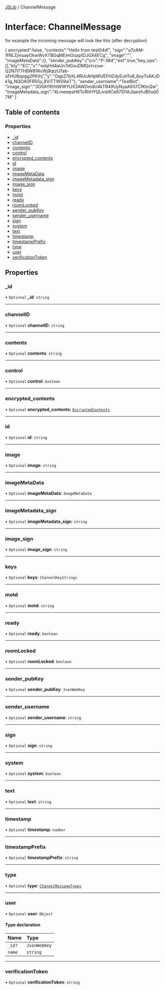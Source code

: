 [JSLib](../README.md) / ChannelMessage

# Interface: ChannelMessage

for example the incoming message will look like this (after decryption)

{ encrypted":false,
"contents":"Hello from test04d!",
"sign":"u7zAM-1fNLZjmuayOkwWvXTBGqMEimOuzp1DJGX4ECg",
"image":"",
"imageMetaData":{},
"sender_pubKey":{"crv":"P-384","ext":true,"key_ops":[],"kty":"EC","x":"edqHd4aUn7dGsuDMQxtvzuw-Q2N7l77HBW81KvWj9qtzU7ab-sFHUBqogg2PKihj","y":"Oqp27bXL4RUcAHpWUEFHZdyEuhTo8_8oyTsAKJDk1g_NQOA0FR5Sy_8ViTTWS9wT"},
"sender_username":"TestBot",
"image_sign":"3O0AYKthtWWYUX3AWDmdU4kTR49UyNyaA937CfKtcQw",
"imageMetadata_sign":"4LmewpsH6TcRhHYQLivd4Ce87SI1AJIaezhJB5sdD7M"
}

## Table of contents

### Properties

- [\_id](ChannelMessage.md#_id)
- [channelID](ChannelMessage.md#channelid)
- [contents](ChannelMessage.md#contents)
- [control](ChannelMessage.md#control)
- [encrypted\_contents](ChannelMessage.md#encrypted_contents)
- [id](ChannelMessage.md#id)
- [image](ChannelMessage.md#image)
- [imageMetaData](ChannelMessage.md#imagemetadata)
- [imageMetadata\_sign](ChannelMessage.md#imagemetadata_sign)
- [image\_sign](ChannelMessage.md#image_sign)
- [keys](ChannelMessage.md#keys)
- [motd](ChannelMessage.md#motd)
- [ready](ChannelMessage.md#ready)
- [roomLocked](ChannelMessage.md#roomlocked)
- [sender\_pubKey](ChannelMessage.md#sender_pubkey)
- [sender\_username](ChannelMessage.md#sender_username)
- [sign](ChannelMessage.md#sign)
- [system](ChannelMessage.md#system)
- [text](ChannelMessage.md#text)
- [timestamp](ChannelMessage.md#timestamp)
- [timestampPrefix](ChannelMessage.md#timestampprefix)
- [type](ChannelMessage.md#type)
- [user](ChannelMessage.md#user)
- [verificationToken](ChannelMessage.md#verificationtoken)

## Properties

### \_id

• `Optional` **\_id**: `string`

___

### channelID

• `Optional` **channelID**: `string`

___

### contents

• `Optional` **contents**: `string`

___

### control

• `Optional` **control**: `boolean`

___

### encrypted\_contents

• `Optional` **encrypted\_contents**: [`EncryptedContents`](EncryptedContents.md)

___

### id

• `Optional` **id**: `string`

___

### image

• `Optional` **image**: `string`

___

### imageMetaData

• `Optional` **imageMetaData**: `ImageMetaData`

___

### imageMetadata\_sign

• `Optional` **imageMetadata\_sign**: `string`

___

### image\_sign

• `Optional` **image\_sign**: `string`

___

### keys

• `Optional` **keys**: `ChannelKeyStrings`

___

### motd

• `Optional` **motd**: `string`

___

### ready

• `Optional` **ready**: `boolean`

___

### roomLocked

• `Optional` **roomLocked**: `boolean`

___

### sender\_pubKey

• `Optional` **sender\_pubKey**: `JsonWebKey`

___

### sender\_username

• `Optional` **sender\_username**: `string`

___

### sign

• `Optional` **sign**: `string`

___

### system

• `Optional` **system**: `boolean`

___

### text

• `Optional` **text**: `string`

___

### timestamp

• `Optional` **timestamp**: `number`

___

### timestampPrefix

• `Optional` **timestampPrefix**: `string`

___

### type

• `Optional` **type**: [`ChannelMessageTypes`](../README.md#channelmessagetypes)

___

### user

• `Optional` **user**: `Object`

#### Type declaration

| Name | Type |
| :------ | :------ |
| `_id?` | `JsonWebKey` |
| `name` | `string` |

___

### verificationToken

• `Optional` **verificationToken**: `string`
